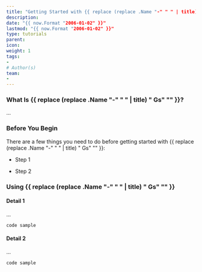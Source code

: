 ```yaml
---
title: "Getting Started with {{ replace (replace .Name "-" " " | title) " Gs" "" -}}"
description: 
date: "{{ now.Format "2006-01-02" }}"
lastmod: "{{ now.Format "2006-01-02" }}"
type: tutorials
parent: 
icon: 
weight: 1
tags:
- 
# Author(s)
team:
-
---
```


### What Is {{ replace (replace .Name "-" " " | title) " Gs" "" }}?

...

### Before You Begin

There are a few things you need to do before getting started with {{ replace (replace .Name "-" " " | title) " Gs" "" }}:

- Step 1

- Step 2

### Using {{ replace (replace .Name "-" " " | title) " Gs" "" }}

#### Detail 1

...

```
code sample
```

#### Detail 2

...

```
code sample
```

